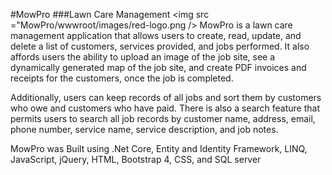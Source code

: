#MowPro
###Lawn Care Management
<img src ="MowPro/wwwroot/images/red-logo.png />
MowPro is a lawn care management application that allows users to create, read, update, and delete a list of customers, services provided, and jobs performed. It also affords users the ability to upload an image of the job site, see a dynamically generated map of the job site, and create PDF invoices and receipts for the customers, once the job is completed.

Additionally, users can keep records of all jobs and sort them by customers who owe and customers who have paid.  There is also a search feature that permits users to search all job records by customer name, address, email, phone number, service name, service description, and job notes.

MowPro was Built using .Net Core, Entity and Identity Framework, LINQ, JavaScript, jQuery, HTML, Bootstrap 4, CSS, and SQL server
